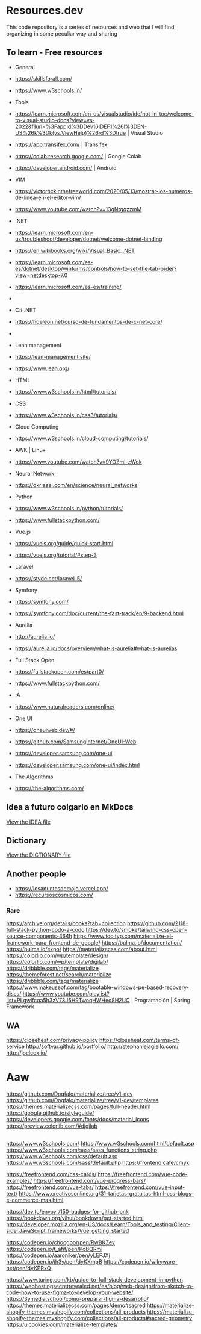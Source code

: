 # Resources.dev
This code repository is a series of resources and web that I will find, organizing in some peculiar way and sharing

## To learn - Free resources
- General
- https://skillsforall.com/
- https://www.w3schools.in/

- Tools
- https://learn.microsoft.com/en-us/visualstudio/ide/not-in-toc/welcome-to-visual-studio-docs?view=vs-2022&f1url=%3FappId%3DDev16IDEF1%26l%3DEN-US%26k%3Dk(vs.ViewHelp)%26rd%3Dtrue | Visual Studio

- https://app.transifex.com/ | Transifex

- https://colab.research.google.com/ | Google Colab

- https://developer.android.com/ | Android

- VIM
- https://victorhckinthefreeworld.com/2020/05/13/mostrar-los-numeros-de-linea-en-el-editor-vim/
- https://www.youtube.com/watch?v=13gNtgqzzmM

- .NET
- https://learn.microsoft.com/en-us/troubleshoot/developer/dotnet/welcome-dotnet-landing
- https://en.wikibooks.org/wiki/Visual_Basic_.NET
- https://learn.microsoft.com/es-es/dotnet/desktop/winforms/controls/how-to-set-the-tab-order?view=netdesktop-7.0
- https://learn.microsoft.com/es-es/training/
- 

- C# .NET
- https://hdeleon.net/curso-de-fundamentos-de-c-net-core/
- 

- Lean management
- https://lean-management.site/
- https://www.lean.org/

- HTML
- https://www.w3schools.in/html/tutorials/
    
- CSS
- https://www.w3schools.in/css3/tutorials/
    
- Cloud Computing
- https://www.w3schools.in/cloud-computing/tutorials/

- AWK | Linux
- https://www.youtube.com/watch?v=9YOZmI-zWok

- Neural Network
- https://dkriesel.com/en/science/neural_networks

- Python
- https://www.w3schools.in/python/tutorials/
- https://www.fullstackpython.com/

- Vue.js
- https://vuejs.org/guide/quick-start.html
- https://vuejs.org/tutorial/#step-3

- Laravel
- https://styde.net/laravel-5/

- Symfony
- https://symfony.com/
- https://symfony.com/doc/current/the-fast-track/en/9-backend.html

- Aurelia
- http://aurelia.io/
- https://aurelia.io/docs/overview/what-is-aurelia#what-is-aurelias

- Full Stack Open
- https://fullstackopen.com/es/part0/
- https://www.fullstackpython.com/

- IA
- https://www.naturalreaders.com/online/

- One UI
- https://oneuiweb.dev/#/
- https://github.com/SamsungInternet/OneUI-Web
- https://developer.samsung.com/one-ui
- https://developer.samsung.com/one-ui/index.html

- The Algorithms
- https://the-algorithms.com/

## Idea a futuro colgarlo en MkDocs

[View the IDEA file](https://github.com/loboGuardian/Resources.dev/blob/main/IDEA.md)

## Dictionary

[View the DICTIONARY file](https://github.com/loboGuardian/Resources.dev/blob/main/DICTIONARY.md)

## Another people
- https://losapuntesdemajo.vercel.app/
- https://recursoscosmicos.com/

### Rare
https://archive.org/details/books?tab=collection
https://github.com/2118-full-stack-python-codo-a-codo
https://dev.to/sm0ke/tailwind-css-open-source-components-364h
https://www.tooltyp.com/materialize-el-framework-para-frontend-de-google/
https://bulma.io/documentation/
https://bulma.io/expo/
https://materializecss.com/about.html
https://colorlib.com/wp/template/design/
https://colorlib.com/wp/template/digilab/
https://dribbble.com/tags/materialize
https://themeforest.net/search/materialize
https://dribbble.com/tags/materialize
https://www.makeuseof.com/tag/bootable-windows-pe-based-recovery-discs/
https://www.youtube.com/playlist?list=PLgwlfcqa5h3zV73J6H9TwoqHWHeo8H2UC | Programación | Spring Framework

## WA
https://closeheat.com/privacy-policy
https://closeheat.com/terms-of-service
http://softvar.github.io/portfolio/
http://stephaniejagiello.com/
http://joelcox.io/

# Aaw
https://github.com/Dogfalo/materialize/tree/v1-dev
https://github.com/Dogfalo/materialize/tree/v1-dev/templates
https://themes.materializecss.com/pages/full-header.html
https://google.github.io/styleguide/
https://developers.google.com/fonts/docs/material_icons
https://preview.colorlib.com/#digilab
## 
https://www.w3schools.com/
https://www.w3schools.com/html/default.asp
https://www.w3schools.com/sass/sass_functions_string.php
https://www.w3schools.com/css/default.asp
https://www.w3schools.com/sass/default.php
https://frontend.cafe/cmyk

https://freefrontend.com/css-cards/
https://freefrontend.com/vue-code-examples/
https://freefrontend.com/vue-progress-bars/
https://freefrontend.com/vue-tabs/
https://freefrontend.com/vue-input-text/
https://www.creativosonline.org/31-tarjetas-gratuitas-html-css-blogs-e-commerce-mas.html

https://dev.to/envoy_/150-badges-for-github-pnk
https://bookdown.org/yihui/bookdown/get-started.html
https://developer.mozilla.org/en-US/docs/Learn/Tools_and_testing/Client-side_JavaScript_frameworks/Vue_getting_started

https://codepen.io/choogoor/pen/RwBKZey
https://codepen.io/t_afif/pen/PoBQRmj
https://codepen.io/aaroniker/pen/yLEPJXj
https://codepen.io/jh3y/pen/dyKXmpB
https://codepen.io/wikyware-net/pen/dyKPRxQ

https://www.turing.com/kb/guide-to-full-stack-development-in-python
https://webhostingsecretrevealed.net/es/blog/web-design/from-sketch-to-code-how-to-use-figma-to-develop-your-website/
https://3ymedia.school/como-preparar-figma-desarrollo/
https://themes.materializecss.com/pages/demo#sacred
https://materialize-shopify-themes.myshopify.com/collections/all-products
https://materialize-shopify-themes.myshopify.com/collections/all-products#sacred-geometry
https://uicookies.com/materialize-templates/